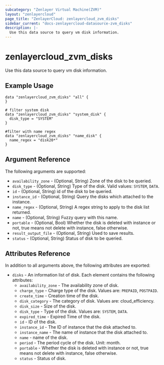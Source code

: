 ```yaml
---
subcategory: "Zenlayer Virtual Machine(ZVM)"
layout: "zenlayercloud"
page_title: "ZenlayerCloud: zenlayercloud_zvm_disks"
sidebar_current: "docs-zenlayercloud-datasource-zvm_disks"
description: |-
  Use this data source to query vm disk information.
---
```


# zenlayercloud_zvm_disks

Use this data source to query vm disk information.

## Example Usage

```hcl
data "zenlayercloud_zvm_disks" "all" {
}

# filter system disk
data "zenlayercloud_zvm_disks" "system_disk" {
  disk_type = "SYSTEM"
}

#filter with name regex
data "zenlayercloud_zvm_disks" "name_disk" {
  name_regex = "disk20*"
}
```

## Argument Reference

The following arguments are supported:

* `availability_zone` - (Optional, String) Zone of the disk to be queried.
* `disk_type` - (Optional, String) Type of the disk. Valid values: `SYSTEM`, `DATA`.
* `id` - (Optional, String) id of the disk to be queried.
* `instance_id` - (Optional, String) Query the disks which attached to the instance.
* `name_regex` - (Optional, String) A regex string to apply to the disk list returned.
* `name` - (Optional, String) Fuzzy query with this name.
* `portable` - (Optional, Bool) Whether the disk is deleted with instance or not, true means not delete with instance, false otherwise.
* `result_output_file` - (Optional, String) Used to save results.
* `status` - (Optional, String) Status of disk to be queried.

## Attributes Reference

In addition to all arguments above, the following attributes are exported:

* `disks` - An information list of disk. Each element contains the following attributes:
   * `availability_zone` - The availability zone of disk.
   * `charge_type` - Charge type of the disk. Values are: `PREPAID`, `POSTPAID`.
   * `create_time` - Creation time of the disk.
   * `disk_category` - The category of disk. Values are: cloud_efficiency.
   * `disk_size` - Size of the disk.
   * `disk_type` - Type of the disk. Values are: `SYSTEM`, `DATA`.
   * `expired_time` - Expired Time of the disk.
   * `id` - ID of the disk.
   * `instance_id` - The ID of instance that the disk attached to.
   * `instance_name` - The name of instance that the disk attached to.
   * `name` - name of the disk.
   * `period` - The period cycle of the disk. Unit: month.
   * `portable` - Whether the disk is deleted with instance or not, true means not delete with instance, false otherwise.
   * `status` - Status of disk.


